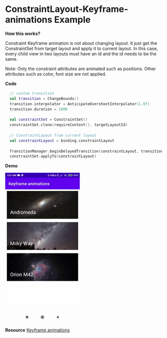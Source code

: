 # ConstraintLayout-Keyframe-animations Example

**How this works?**

Constraint Keyframe animation is not about changing layout.
It just get the ConstraintSet from target layout and apply it to current layout.
In this case, every child view in two layouts must have an id and the id needs to be the same.

Note: Only the constraint attributes are animated such as positions. Other attributes such as color, font size are not applied.

**Code**

```kotlin
  // custom transition
  val transition = ChangeBounds()
  transition.interpolator = AnticipateOvershootInterpolator(1.0f)
  transition.duration = 1000

  val constraintSet = ConstraintSet()
  constraintSet.clone(requireContext(), targetLayoutId)
  
  // ConstraintLayout from current layout
  val constraintLayout = binding.constraintLayout

  TransitionManager.beginDelayedTransition(constraintLayout, transition)
  constraintSet.applyTo(constraintLayout)
```

**Demo**

![screenrecord](/gif/keyframe-animations.gif)

**Resource**
[Keyframe animations](https://developer.android.com/develop/ui/views/layout/constraint-layout#keyframe_animations)
